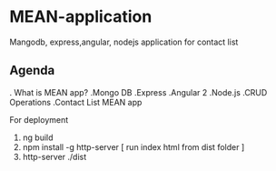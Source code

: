 # MEAN-application
Mangodb, express,angular, nodejs application for contact list


Agenda
------
. What is MEAN app?
.Mongo DB
.Express
.Angular 2
.Node.js
.CRUD Operations
.Contact List MEAN app


For deployment

1. ng build
2. npm install -g http-server [ run index html from dist folder ]
3. http-server ./dist